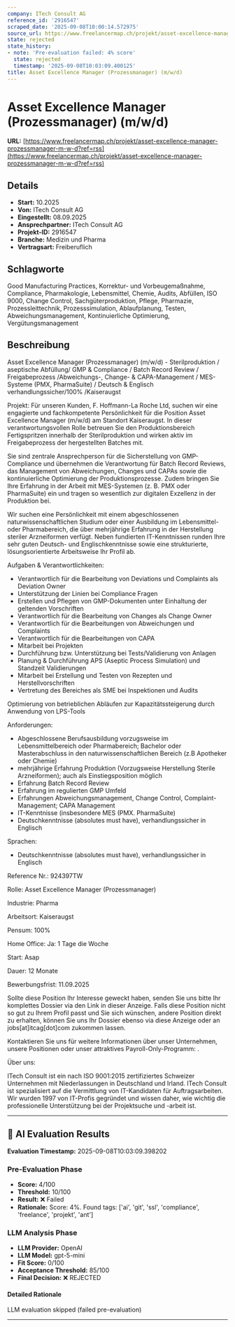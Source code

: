 ```yaml
---
company: ITech Consult AG
reference_id: '2916547'
scraped_date: '2025-09-08T10:00:14.572975'
source_url: https://www.freelancermap.ch/projekt/asset-excellence-manager-prozessmanager-m-w-d?ref=rss
state: rejected
state_history:
- note: 'Pre-evaluation failed: 4% score'
  state: rejected
  timestamp: '2025-09-08T10:03:09.400125'
title: Asset Excellence Manager (Prozessmanager) (m/w/d)
---
```



# Asset Excellence Manager (Prozessmanager) (m/w/d)
**URL:** [https://www.freelancermap.ch/projekt/asset-excellence-manager-prozessmanager-m-w-d?ref=rss](https://www.freelancermap.ch/projekt/asset-excellence-manager-prozessmanager-m-w-d?ref=rss)
## Details
- **Start:** 10.2025
- **Von:** ITech Consult AG
- **Eingestellt:** 08.09.2025
- **Ansprechpartner:** ITech Consult AG
- **Projekt-ID:** 2916547
- **Branche:** Medizin und Pharma
- **Vertragsart:** Freiberuflich

## Schlagworte
Good Manufacturing Practices, Korrektur- und Vorbeugemaßnahme, Compliance, Pharmakologie, Lebensmittel, Chemie, Audits, Abfüllen, ISO 9000, Change Control, Sachgüterproduktion, Pflege, Pharmazie, Prozessleittechnik, Prozesssimulation, Ablaufplanung, Testen, Abweichungsmanagement, Kontinuierliche Optimierung, Vergütungsmanagement

## Beschreibung
Asset Excellence Manager (Prozessmanager) (m/w/d) - Sterilproduktion / aseptische Abfüllung/ GMP & Compliance / Batch Record Review / Freigabeprozess /Abweichungs-, Change- & CAPA-Management / MES-Systeme (PMX, PharmaSuite) / Deutsch & Englisch verhandlungssicher/100% /Kaiseraugst

Projekt:
Für unseren Kunden, F. Hoffmann-La Roche Ltd, suchen wir eine engagierte und fachkompetente Persönlichkeit für die Position Asset Excellence Manager (m/w/d) am Standort Kaiseraugst. In dieser verantwortungsvollen Rolle betreuen Sie den Produktionsbereich Fertigspritzen innerhalb der Sterilproduktion und wirken aktiv im Freigabeprozess der hergestellten Batches mit.

Sie sind zentrale Ansprechperson für die Sicherstellung von GMP-Compliance und übernehmen die Verantwortung für Batch Record Reviews, das Management von Abweichungen, Changes und CAPAs sowie die kontinuierliche Optimierung der Produktionsprozesse. Zudem bringen Sie Ihre Erfahrung in der Arbeit mit MES-Systemen (z. B. PMX oder PharmaSuite) ein und tragen so wesentlich zur digitalen Exzellenz in der Produktion bei.

Wir suchen eine Persönlichkeit mit einem abgeschlossenen naturwissenschaftlichen Studium oder einer Ausbildung im Lebensmittel- oder Pharmabereich, die über mehrjährige Erfahrung in der Herstellung steriler Arzneiformen verfügt. Neben fundierten IT-Kenntnissen runden Ihre sehr guten Deutsch- und Englischkenntnisse sowie eine strukturierte, lösungsorientierte Arbeitsweise Ihr Profil ab.

Aufgaben & Verantwortlichkeiten:
- Verantwortlich für die Bearbeitung von Deviations und Complaints als Deviation Owner
- Unterstützung der Linien bei Compliance Fragen
- Erstellen und Pflegen von GMP-Dokumenten unter Einhaltung der geltenden Vorschriften
- Verantwortlich für die Bearbeitung von Changes als Change Owner
- Verantwortlich für die Bearbeitungen von Abweichungen und Complaints
- Verantwortlich für die Bearbeitungen von CAPA
- Mitarbeit bei Projekten
- Durchführung bzw. Unterstützung bei Tests/Validierung von Anlagen
- Planung & Durchführung APS (Aseptic Process Simulation) und Standzeit Validierungen
- Mitarbeit bei Erstellung und Testen von Rezepten und Herstellvorschriften
- Vertretung des Bereiches als SME bei Inspektionen und Audits

Optimierung von betrieblichen Abläufen zur Kapazitätssteigerung durch Anwendung von LPS-Tools

Anforderungen:
- Abgeschlossene Berufsausbildung vorzugsweise im Lebensmittelbereich oder Pharmabereich; Bachelor oder Masterabschluss in den naturwissenschaftlichen Bereich (z.B Apotheker oder Chemie)
- mehrjährige Erfahrung Produktion (Vorzugsweise Herstellung Sterile Arzneiformen); auch als Einstiegsposition möglich
- Erfahrung Batch Record Review
- Erfahrung im regulierten GMP Umfeld
- Erfahrungen Abweichungsmanagement, Change Control, Complaint-Management; CAPA Management
- IT-Kenntnisse (insbesondere MES (PMX. PharmaSuite)
- Deutschkenntnisse (absolutes must have), verhandlungssicher in Englisch

Sprachen:
- Deutschkenntnisse (absolutes must have), verhandlungssicher in Englisch

Reference Nr.: 924397TW

Rolle: Asset Excellence Manager (Prozessmanager)

Industrie: Pharma

Arbeitsort: Kaiseraugst

Pensum: 100%

Home Office: Ja: 1 Tage die Woche

Start: Asap

Dauer: 12 Monate

Bewerbungsfrist: 11.09.2025

Sollte diese Position Ihr Interesse geweckt haben, senden Sie uns bitte Ihr komplettes Dossier via den Link in dieser Anzeige. Falls diese Position nicht so gut zu Ihrem Profil passt und Sie sich wünschen, andere Position direkt zu erhalten, können Sie uns Ihr Dossier ebenso via diese Anzeige oder an jobs[at]itcag[dot]com zukommen lassen.

Kontaktieren Sie uns für weitere Informationen über unser Unternehmen, unsere Positionen oder unser attraktives Payroll-Only-Programm: .

Über uns:

ITech Consult ist ein nach ISO 9001:2015 zertifiziertes Schweizer Unternehmen mit Niederlassungen in Deutschland und Irland. ITech Consult ist spezialisiert auf die Vermittlung von IT-Kandidaten für Auftragsarbeiten. Wir wurden 1997 von IT-Profis gegründet und wissen daher, wie wichtig die professionelle Unterstützung bei der Projektsuche und -arbeit ist.

---

## 🤖 AI Evaluation Results

**Evaluation Timestamp:** 2025-09-08T10:03:09.398202

### Pre-Evaluation Phase
- **Score:** 4/100
- **Threshold:** 10/100
- **Result:** ❌ Failed
- **Rationale:** Score: 4%. Found tags: ['ai', 'git', 'ssl', 'compliance', 'freelance', 'projekt', 'ant']

### LLM Analysis Phase
- **LLM Provider:** OpenAI
- **LLM Model:** gpt-5-mini
- **Fit Score:** 0/100
- **Acceptance Threshold:** 85/100
- **Final Decision:** ❌ REJECTED

#### Detailed Rationale
LLM evaluation skipped (failed pre-evaluation)

---
